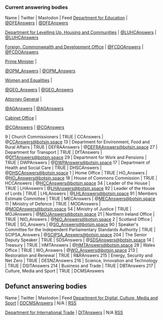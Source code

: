 ### Current answering bodies

Name | Twitter | Mastodon | Feed
[Department for Education]( https://written-questions.herokuapp.com/answering-bodies/60 ) | [@DFEAnswers](https://twitter.com/DFEAnswers) | [@DFEAnswers](https://botsin.space/@DFEAnswers)

[Department for Levelling Up, Housing and Communities]( https://written-questions.herokuapp.com/answering-bodies/211 ) | [@LUHCAnswers](https://twitter.com/LUHCAnswers) | [@LUHCAnswers](https://botsin.space/@LUHCAnswers)

[Foreign, Commonwealth and Development Office]( https://written-questions.herokuapp.com/answering-bodies/208 ) | [@FCDOAnswers](https://twitter.com/FCDOAnswers) | [@FCDOAnswers](https://botsin.space/@FCDOAnswers)

[Prime Minister]( https://written-questions.herokuapp.com/answering-bodies/23 ) | 

[@OPM_Answers](https://twitter.com/OPM_Answers) | [@OPM_Answers](https://botsin.space/@OPM_Answers)

[Women and Equalities]( https://written-questions.herokuapp.com/answering-bodies/31 ) | 

[@GEO_Answers](https://twitter.com/GEO_Answers) | [@GEO_Answers](https://botsin.space/@GEO_Answers)

[Attorney General]( https://written-questions.herokuapp.com/answering-bodies/88 ) | 

[@AGAnswers](https://twitter.com/AGAnswers) | [@AGAnswers](https://botsin.space/@AGAnswers)

[Cabinet Office]( https://written-questions.herokuapp.com/answering-bodies/53 ) | 

[@COAnswers](https://twitter.com/COAnswers) | [@COAnswers](https://botsin.space/@COAnswers)




9 | Church Commissioners | TRUE | CCAnswers | @CCAnswers@botsin.space
13 | Department for Environment, Food and Rural Affairs | TRUE | DEFRAAnswers | @DEFRAAnswers@botsin.space
27 | Department for Transport | TRUE | DfTAnswers | @DfTAnswers@botsin.space
29 | Department for Work and Pensions | TRUE | DWPAnswers | @DWPAnswers@botsin.space
17 | Department of Health and Social Care | TRUE | DHSCAnswers | @DHSCAnswers@botsin.space
1 | Home Office | TRUE | HO_Answers | @HO_Answers@botsin.space
18 | House of Commons Commission | TRUE | HCCAnswers | @HCCAnswers@botsin.space
34 | Leader of the House | TRUE | LHAnswers | @LHAnswers@botsin.space
92 | Leader of the House of Lords | TRUE | LHLAnswers | @LHLAnswers@botsin.space
91 | Members Estimate Committee | TRUE | MECAnswers | @MECAnswers@botsin.space
11 | Ministry of Defence | TRUE | MODAnswers | @MODAnswers@botsin.space
54 | Ministry of Justice | TRUE | MOJAnswers | @MOJAnswers@botsin.space
21 | Northern Ireland Office | TRUE | NIO_Answers | @NIO_Answers@botsin.space
2 | Scotland Office | TRUE | SO_Answers | @SO_Answers@botsin.space
90 | Speaker's Committee for the Independent Parliamentary Standards Authority | TRUE | SCIPSA_Answers | @SCIPSA_Answers@botsin.space
204 | The Senior Deputy Speaker | TRUE | SDSAnswers | @SDSAnswers@botsin.space
14 | Treasury | TRUE | HMTAnswers | @HMTAnswers@botsin.space
28 | Wales Office | TRUE | WO_Answers | @WO_Answers@botsin.space
213 | Restoration and Renewal | TRUE | R&RAnswers
215 | Energy, Security and Net Zero | TRUE | DESNZAnswers
216 | Science, Innovation and Technology | TRUE | DSITAnswers
214 | Business and Trade | TRUE | DBTAnswers
217 | Culture, Media and Sport | TRUE | DCMSAnswers

## Defunct answering bodies

Name | Twitter | Mastodon | Feed
[Department for Digital, Culture, Media and Sport](https://written-questions.herokuapp.com/answering-bodies/10) | [DDCMSAnswers](https://twitter.com/DDCMSAnswers) | N/A | [RSS](https://written-questions.herokuapp.com/answering-bodies/10.rss)

[Department for International Trade](https://written-questions.herokuapp.com/answering-bodies/202) | [DITAnswers](https://twitter.com/DITAnswers) | N/A [RSS](https://written-questions.herokuapp.com/answering-bodies/202.rss)